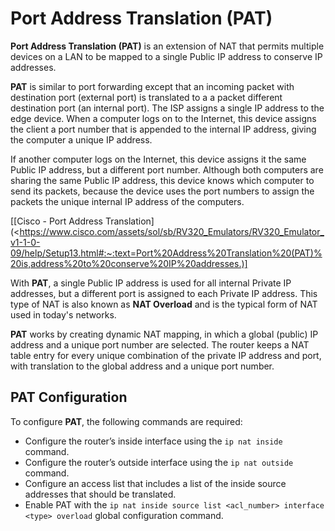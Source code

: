 # Port Address Translation (PAT)

**Port Address Translation (PAT)** is an extension of NAT that permits multiple devices on a LAN to be mapped to a single Public IP address to conserve IP addresses.

**PAT** is similar to port forwarding except that an incoming packet with destination port (external port) is translated to a a packet different destination port (an internal port).
The ISP assigns a single IP address to the edge device.
When a computer logs on to the Internet, this device assigns the client a port number that is appended to the internal IP address, giving the computer a unique IP address.

If another computer logs on the Internet, this device assigns it the same Public IP address, but a different port number.
Although both computers are sharing the same Public IP address, this device knows which computer to send its packets, because the device uses the port numbers to assign the packets the unique internal IP address of the computers.

[[Cisco - Port Address Translation](<https://www.cisco.com/assets/sol/sb/RV320_Emulators/RV320_Emulator_v1-1-0-09/help/Setup13.html#:~:text=Port%20Address%20Translation%20(PAT)%20is,address%20to%20conserve%20IP%20addresses.)]

With **PAT**, a single Public IP address is used for all internal Private IP addresses, but a different port is assigned to each Private IP address.
This type of NAT is also known as **NAT Overload** and is the typical form of NAT used in today's networks.

**PAT** works by creating dynamic NAT mapping, in which a global (public) IP address and a unique port number are selected.
The router keeps a NAT table entry for every unique combination of the private IP address and port, with translation to the global address and a unique port number.

## PAT Configuration

To configure **PAT**, the following commands are required:

- Configure the router’s inside interface using the `ip nat inside` command.
- Configure the router’s outside interface using the `ip nat outside` command.
- Configure an access list that includes a list of the inside source addresses that should be translated.
- Enable PAT with the `ip nat inside source list <acl_number> interface <type> overload` global configuration command.

